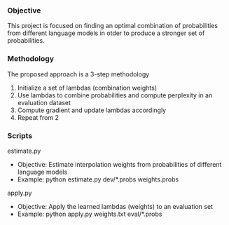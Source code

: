 ### Objective
This project is focused on finding an optimal combination of probabilities from different language models in otder to produce a stronger set of probabilities.

### Methodology
The proposed approach is a 3-step methodology

1. Initialize a set of lambdas (combination weights)
2. Use lambdas to combine probabilities and compute perplexity in an evaluation dataset
3. Compute gradient and update lambdas accordingly 
4. Repeat from 2

### Scripts

estimate.py
 - Objective: Estimate interpolation weights from probabilities of different language models
 - Example: python estimate.py dev/*.probs weights.probs

apply.py
 - Objective: Apply the learned lambdas (weights) to an evaluation set
 - Example: python apply.py weights.txt eval/*.probs
